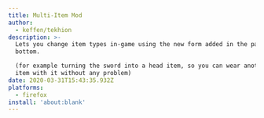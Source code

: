 ```yaml
---
title: Multi-Item Mod
author:
  - keffen/tekhion
description: >-
  Lets you change item types in-game using the new form added in the page
  bottom.

  (for example turning the sword into a head item, so you can wear another hand
  item with it without any problem)
date: 2020-03-31T15:43:35.932Z
platforms:
  - firefox
install: 'about:blank'
---
```

